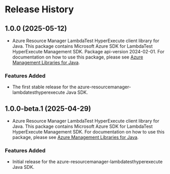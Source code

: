 # Release History

## 1.0.0 (2025-05-12)

- Azure Resource Manager LambdaTest HyperExecute client library for Java. This package contains Microsoft Azure SDK for LambdaTest HyperExecute Management SDK.  Package api-version 2024-02-01. For documentation on how to use this package, please see [Azure Management Libraries for Java](https://aka.ms/azsdk/java/mgmt).
### Features Added

- The first stable release for the azure-resourcemanager-lambdatesthyperexecute Java SDK.

## 1.0.0-beta.1 (2025-04-29)

- Azure Resource Manager LambdaTest HyperExecute client library for Java. This package contains Microsoft Azure SDK for LambdaTest HyperExecute Management SDK. For documentation on how to use this package, please see [Azure Management Libraries for Java](https://aka.ms/azsdk/java/mgmt).
### Features Added

- Initial release for the azure-resourcemanager-lambdatesthyperexecute Java SDK.
